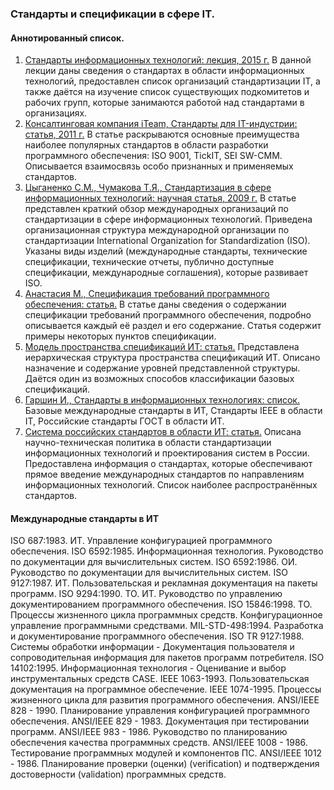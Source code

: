 ### Стандарты и спецификации в сфере IT.
#### Аннотированный список.
1. [Стандарты информационных технологий: лекция, 2015 г.](https://studfiles.net/preview/4288308/page:26/)
В данной лекции даны сведения о стандартах в области информационных технологий,
предоставлен список организаций стандартизации IT, а также даётся на изучение список
существующих подкомитетов и рабочих групп, которые занимаются работой над стандартами в
организациях.
2. [Консалтинговая компания iTeam, Стандарты для IT-индустрии: статья, 2011 г.](https://blog.iteam.ru/standarty-dlya-it-industrii/)
В статье раскрываются основные преимущества наиболее популярных стандартов в области
разработки программного обеспечения: ISO 9001, TickIT, SEI SW-CMM. Описывается взаимосвязь
особо признанных и применяемых стандартов.
3. [Цыганенко С.М., Чумакова Т.Я., Стандартизация в сфере информационных технологий:
научная статья, 2009 г.](https://cyberleninka.ru/article/n/standartizatsiya-v-sfere-informatsionnyh-tehnologiy)
В статье представлен краткий обзор международных организаций по стандартизации в сфере
информационных технологий. Приведена организационная структура международной
организации по стандартизации International Organization for Standardization (ISO). Указаны виды
изделий (международные стандарты, технические спецификации, технические отчеты, публично
доступные спецификации, международные соглашения), которые развивает ISO.
4. [Анастасия М., Спецификация требований программного обеспечения: статья.](https://magora-systems.ru/software-requirement-specification/)
В статье даны сведения о содержании спецификации требований программного обеспечения,
подробно описывается каждый её раздел и его содержание. Статья содержит примеры некоторых
пунктов спецификации.
5. [Модель пространства спецификаций ИТ: статья.](https://infopedia.su/9xa70b.html)
Представлена иерархическая структура пространства спецификаций ИТ. Описано назначение и
содержание уровней представленной структуры. Даётся один из возможных способов
классификации базовых спецификаций.
6. [Гаршин И., Стандарты в информационных технологиях: список.](https://www.garshin.ru/it/_htm/standards/it-standards.htm)
Базовые международные стандарты в ИТ, Стандарты IEEE в области IT, Российские стандарты
ГОСТ в области ИТ.
7. [Система российских стандартов в области ИТ: статья.](https://infopedia.su/9xa70d.html)
Описана научно-техническая политика в области стандартизации информационных технологий и
проектирования систем в России. Предоставлена информация о стандартах, которые
обеспечивают прямое введение международных стандартов по направлениям информационных
технологий. Список наиболее распространённых стандартов.

#### Международные стандарты в ИТ
ISO 687:1983. ИТ. Управление конфигурацией программного обеспечения.
ISO 6592:1985. Информационная технология. Руководство по документации для вычислительных систем.
ISO 6592:1986. ОИ. Руководство по документации для вычислительных систем.
ISO 9127:1987. ИТ. Пользовательская и рекламная документация на пакеты программ.
ISO 9294:1990. TO. ИТ. Руководство по управлению документированием программного обеспечения.
ISO 15846:1998. ТО. Процессы жизненного цикла программных средств. Конфигурационное управление программными средствами.
MIL-STD-498:1994. Разработка и документирование программного обеспечения.
ISO TR 9127:1988. Системы обработки информации - Документация пользователя и сопроводительная информация для пакетов программ потребителя.
ISO 14102:1995. Информационная технология - Оценивание и выбор инструментальных средств CASE.
IEEE 1063-1993. Пользовательская документация на программное обеспечение.
IEEE 1074-1995. Процессы жизненного цикла для развития программного обеспечения.
ANSI/IEEE 828 - 1990. Планирование управления конфигурацией программного обеспечения.
ANSI/IEEE 829 - 1983. Документация при тестировании программ.
ANSI/IEEE 983 - 1986. Руководство по планированию обеспечения качества программных средств.
ANSI/IEEE 1008 - 1986. Тестирование программных модулей и компонентов ПС.
ANSI/IEEE 1012 - 1986. Планирование проверки (оценки) (verification) и подтверждения достоверности (validation) программных средств.
